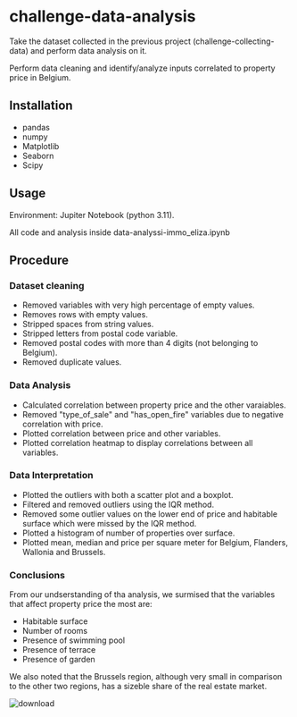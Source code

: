 # challenge-data-analysis
Take the dataset collected in the previous project (challenge-collecting-data) and perform data analysis on it.

Perform data cleaning and identify/analyze inputs correlated to property price in Belgium. 


## Installation
- pandas
- numpy
- Matplotlib
- Seaborn
- Scipy

## Usage
Environment: Jupiter Notebook (python 3.11).

All code and analysis inside data-analyssi-immo_eliza.ipynb

## Procedure

### Dataset cleaning
- Removed variables with very high percentage of empty values.
- Removes rows with empty values.
- Stripped spaces from string values.
- Stripped letters from postal code variable.
- Removed postal codes with more than 4 digits (not belonging to Belgium).
- Removed duplicate values.

### Data Analysis
- Calculated correlation between property price and the other varaiables.
- Removed "type_of_sale" and "has_open_fire" variables due to negative correlation with price.
- Plotted correlation between price and other variables.
- Plotted correlation heatmap to display correlations between all variables.

### Data Interpretation
- Plotted the outliers with both a scatter plot and a boxplot.
- Filtered and removed outliers using the IQR method.
- Removed some outlier values on the lower end of price and habitable surface which were missed by the IQR method.
- Plotted a histogram of number of properties over surface.
- Plotted mean, median and price per square meter for Belgium, Flanders, Wallonia and Brussels.

### Conclusions
From our undserstanding of tha analysis, we surmised that the variables that affect property price the most are:
- Habitable surface
- Number of rooms
- Presence of swimming pool
- Presence of terrace
- Presence of garden

We also noted that the Brussels region, although very small in comparison to the other two regions, has a sizeble share 
of the real estate market.



![download](https://github.com/ChristosRaptis/challenge-data-analysis/assets/18227773/6f455519-f5cf-4c44-9f9c-16fd3afb8735)

